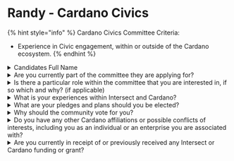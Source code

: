 # Randy - Cardano Civics

{% hint style="info" %}
Cardano Civics Committee Criteria:

* Experience in Civic engagement, within or outside of the Cardano ecosystem.
{% endhint %}

<details>

<summary>Candidates Full Name</summary>

Randy -

</details>



<details>

<summary>Are you currently part of the committee they are applying for?</summary>

No

</details>



<details>

<summary>Is there a particular role within the committee that you are interested in, if so which and why? (if applicable)</summary>

SEA representative, in which Indonesian is a state of law whereby a lot of resources and potential investor need to know more about Intersect and get clear points.

</details>



<details>

<summary>What is your experiences within Intersect and Cardano?</summary>

Host for Cardano Constitutional Workshop\_Bandung, Indonesia&#x20;

Volunteer member of Cardano Hub Indonesia&#x20;

Project Catalyst funded proposer team member and reviewer,&#x20;

Milestone Reviewer

</details>



<details>

<summary>What are your pledges and plans should you be elected?</summary>

With some milestones of being volunteer, it takes heart and sweats, I was Bachelor of political science and able to transfer my knowledge unto the constitutional workshop, As I got elected, I will produce a lot of articles to strengthen point of view of Intersect, articulate the needs of people toward Cardano ecosystem, even neutral stance sometimes not enough, this role will keep the value firm.

</details>



<details>

<summary>Why should the community vote for you?</summary>

To help millions of people from global and Indonesia area, as this will help them and encourage to get better perspective toward Cardano, the Intersect really have its angle to show genuine product of crypto and blockchain industry. Again, as volunteer all this time, people need a heart that listen and a strong steps that will not betray its ecosystem.

</details>



<details>

<summary>Do you have any other Cardano affiliations or possible conflicts of interests, including you as an individual or an enterprise you are associated with?</summary>

None

</details>



<details>

<summary>Are you currently in receipt of or previously received any Intersect or Cardano funding or grant?</summary>

Constitutional Workshop\_Bandung, Indonesia

</details>
